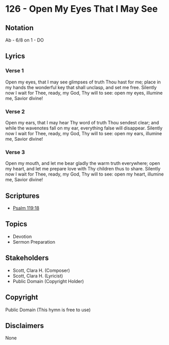 # 126 - Open My Eyes That I May See

## Notation

Ab - 6/8 on 1 - DO

## Lyrics

### Verse 1

Open my eyes, that I may see glimpses of truth Thou hast for me; place in my hands the wonderful key that shall unclasp, and set me free. Silently now I wait for Thee, ready, my God, Thy will to see: open my eyes, illumine me, Savior divine!

### Verse 2

Open my ears, that I may hear Thy word of truth Thou sendest clear; and while the wavenotes fall on my ear, everything false will disappear. Silently now I wait for Thee, ready, my God, Thy will to see: open my ears,  illumine me, Savior divine!

### Verse 3

Open my mouth, and let me bear gladly the warm truth everywhere; open my heart, and let me prepare love with Thy children thus to share. Silently now I wait for Thee, ready, my God, Thy will to see: open my heart, illumine me, Savior divine!


## Scriptures

- [Psalm 119:18](https://www.biblegateway.com/passage/?search=Psalm%20119%3A18)

## Topics

- Devotion
- Sermon Preparation

## Stakeholders

- Scott, Clara H. (Composer)
- Scott, Clara H. (Lyricist)
- Public Domain (Copyright Holder)

## Copyright

Public Domain
(This hymn is free to use)

## Disclaimers

None

